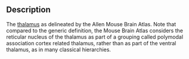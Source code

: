 ## Description

The [thalamus](http://kaa.neuinfo.org/wiki/UBERON:0001897) as delineated by the Allen Mouse Brain Atlas.  Note that compared to the generic definition, the Mouse Brain Atlas considers the reticular nucleus of the thalamus as part of a grouping called polymodal association cortex related thalamus, rather than as part of the ventral thalamus, as in many classical hierarchies. 
